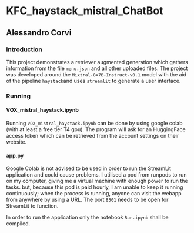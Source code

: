 # KFC_haystack_mistral_ChatBot
## Alessandro Corvi

### Introduction
This project demonstrates a retriever augmented generation which gathers information from the file `menu.json` and all other uploaded files. The project was developed around the `Mixtral-8x7B-Instruct-v0.1` model with the aid of the pipeline `haystack`and uses `streamlit` to generate a user interface.

### Running
#### VOX_mistral_haystack.ipynb
Running `VOX_mistral_haystack.ipynb` can be done by using google colab (with at least a free tier T4 gpu). The program will ask for an HuggingFace access token which can be retrieved from the account settings on their website.

#### app.py
Google Colab is not advised to be used in order to run the StreamLit application and could cause problems. I utilised a pod from runpods to run on my computer, giving me a virtual machine with enough power to run the tasks. but, because this pod is paid hourly, I am unable to keep it running continuously; when the process is running, anyone can visit the webapp from anywhere by using a URL.
The port `8501` needs to be open for StreamLit to function. 

In order to run the application only the notebook `Run.ipynb` shall be compiled.
